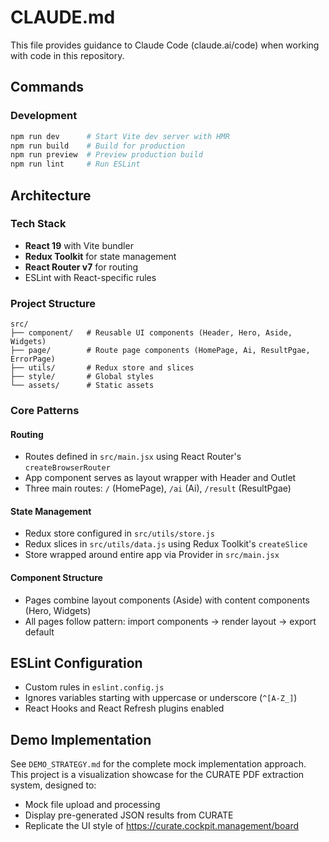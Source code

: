 # CLAUDE.md

This file provides guidance to Claude Code (claude.ai/code) when working with code in this repository.

## Commands

### Development
```bash
npm run dev      # Start Vite dev server with HMR
npm run build    # Build for production
npm run preview  # Preview production build
npm run lint     # Run ESLint
```

## Architecture

### Tech Stack
- **React 19** with Vite bundler
- **Redux Toolkit** for state management
- **React Router v7** for routing
- ESLint with React-specific rules

### Project Structure
```
src/
├── component/   # Reusable UI components (Header, Hero, Aside, Widgets)
├── page/        # Route page components (HomePage, Ai, ResultPgae, ErrorPage)
├── utils/       # Redux store and slices
├── style/       # Global styles
└── assets/      # Static assets
```

### Core Patterns

#### Routing
- Routes defined in `src/main.jsx` using React Router's `createBrowserRouter`
- App component serves as layout wrapper with Header and Outlet
- Three main routes: `/` (HomePage), `/ai` (Ai), `/result` (ResultPgae)

#### State Management
- Redux store configured in `src/utils/store.js`
- Redux slices in `src/utils/data.js` using Redux Toolkit's `createSlice`
- Store wrapped around entire app via Provider in `src/main.jsx`

#### Component Structure
- Pages combine layout components (Aside) with content components (Hero, Widgets)
- All pages follow pattern: import components → render layout → export default

## ESLint Configuration
- Custom rules in `eslint.config.js`
- Ignores variables starting with uppercase or underscore (`^[A-Z_]`)
- React Hooks and React Refresh plugins enabled

## Demo Implementation
See `DEMO_STRATEGY.md` for the complete mock implementation approach. This project is a visualization showcase for the CURATE PDF extraction system, designed to:
- Mock file upload and processing
- Display pre-generated JSON results from CURATE
- Replicate the UI style of https://curate.cockpit.management/board